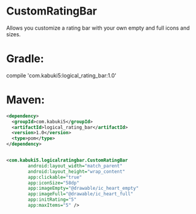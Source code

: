 # CustomRatingBar

Allows you customize a rating bar with your own empty and full icons and sizes.

# Gradle:

compile 'com.kabuki5:logical_rating_bar:1.0'

# Maven:

```xml
<dependency>
  <groupId>com.kabuki5</groupId>
  <artifactId>logical_rating_bar</artifactId>
  <version>1.0</version>
  <type>pom</type>
</dependency>
```


```xml

<com.kabuki5.logicalratingbar.CustomRatingBar
        android:layout_width="match_parent"
        android:layout_height="wrap_content"
        app:clickable="true"
        app:iconSize="58dp"
        app:imageEmpty="@drawable/ic_heart_empty"
        app:imageFull="@drawable/ic_heart_full"
        app:initRating="5"
        app:maxItems="5" />
```
